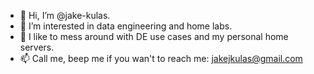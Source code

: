 - 👋 Hi, I’m @jake-kulas.
- 👀 I’m interested in data engineering and home labs.
- 💞️ I like to mess around with DE use cases and my personal home servers.
- 📫 Call me, beep me if you wan't to reach me: jakejkulas@gmail.com

<!---
jake-kulas/jake-kulas is a ✨ special ✨ repository because its `README.md` (this file) appears on your GitHub profile.
You can click the Preview link to take a look at your changes.
--->
